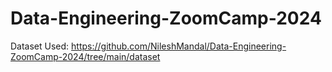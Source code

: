 # Data-Engineering-ZoomCamp-2024

Dataset Used: https://github.com/NileshMandal/Data-Engineering-ZoomCamp-2024/tree/main/dataset
